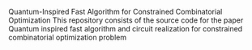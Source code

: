 Quantum-Inspired Fast Algorithm for Constrained Combinatorial Optimization
This repository consists of the source code for the paper Quantum inspired fast algorithm and circuit realization for constrained combinatorial optimization problem
